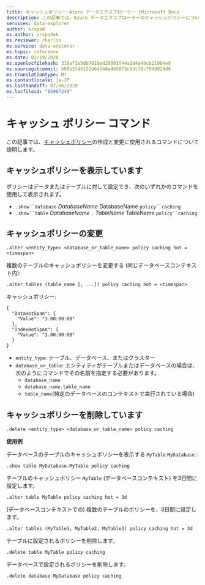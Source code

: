 ```yaml
---
title: キャッシュポリシー-Azure データエクスプローラー |Microsoft Docs
description: この記事では、Azure データエクスプローラーのキャッシュポリシーについて説明します。
services: data-explorer
author: orspod
ms.author: orspodek
ms.reviewer: rkarlin
ms.service: data-explorer
ms.topic: reference
ms.date: 02/19/2020
ms.openlocfilehash: 319a71e5db7019ed28001f44a1d4a4bcb21984e9
ms.sourcegitcommit: b08b1546122b64fb8e465073c93c78c7943824d9
ms.translationtype: MT
ms.contentlocale: ja-JP
ms.lasthandoff: 07/06/2020
ms.locfileid: "85967249"
---
```

# <a name="cache-policy-command"></a>キャッシュ ポリシー コマンド

この記事では、[キャッシュポリシー](cachepolicy.md)の作成と変更に使用されるコマンドについて説明します。 

## <a name="displaying-the-cache-policy"></a>キャッシュポリシーを表示しています

ポリシーはデータまたはテーブルに対して設定でき、次のいずれかのコマンドを使用して表示されます。

* `.show``database` *DatabaseName* DatabaseName `policy``caching`
* `.show``table` *DatabaseName* `.` *TableName* TableName `policy``caching`

## <a name="altering-the-cache-policy"></a>キャッシュポリシーの変更

```kusto
.alter <entity_type> <database_or_table_name> policy caching hot = <timespan>
```

複数のテーブルのキャッシュポリシーを変更する (同じデータベースコンテキスト内):

```kusto
.alter tables (table_name [, ...]) policy caching hot = <timespan>
```

キャッシュポリシー:

```kusto
{
  "DataHotSpan": {
    "Value": "3.00:00:00"
  },
  "IndexHotSpan": {
    "Value": "3.00:00:00"
  }
}
```

* `entity_type`: テーブル、データベース、またはクラスター
* `database_or_table`: エンティティがテーブルまたはデータベースの場合は、次のようにコマンドでその名前を指定する必要があります。 
  - `database_name` 
  - `database_name.table_name` 
  - `table_name`(特定のデータベースのコンテキストで実行されている場合)

## <a name="deleting-the-cache-policy"></a>キャッシュポリシーを削除しています

```kusto
.delete <entity_type> <database_or_table_name> policy caching
```

**使用例**

データベースのテーブルのキャッシュポリシーを表示する `MyTable` `MyDatabase` :

```kusto
.show table MyDatabase.MyTable policy caching 
```

テーブルのキャッシュポリシー `MyTable` (データベースコンテキスト) を3日間に設定します。

```kusto
.alter table MyTable policy caching hot = 3d
```

(データベースコンテキストでの) 複数のテーブルのポリシーを、3日間に設定します。

```kusto
.alter tables (MyTable1, MyTable2, MyTable3) policy caching hot = 3d
```

テーブルに設定されるポリシーを削除します。

```kusto
.delete table MyTable policy caching
```

データベースで設定されるポリシーを削除します。

```kusto
.delete database MyDatabase policy caching
```
